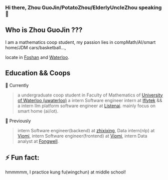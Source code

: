 ### Hi there, Zhou GuoJin/PotatoZhou/ElderlyUncleZhou speaking 👋
## Who is Zhou GuoJin ???
I am a mathematics coop student, my passion lies in compMath/AI/smart home/JDM cars/basketball...,

locate in [Foshan](https://wikitravel.org/en/Foshan) and [Waterloo](https://wikitravel.org/en/Waterloo). 

## Education && Coops
🔭 Currently

> a undergraduate coop student in Faculty of Mathematics of [University of Waterloo (uwaterloo)](https://uwaterloo.ca/)
> a intern Software engineer intern at [Iflytek](https://www.iflytek.com/en/about-us/about.html) &&
> a intern llm platform software engineer at [Listenai](https://www.listenai.com/about/). mainly focus on smart home (ai/iot).


🌱 Previously 

> intern Software engineer(backend) at [zhixixing](),
> Data intern(nlp) at [Viomi](),
> intern Software engineer(frontend) at [Viomi](),
> intern Data analyst at [Fongwell]().


## ⚡ Fun fact:

hmmmmm, I practice kung fu(wingchun) at middle school!
<!--
**PotatoZhou/PotatoZhou** is a ✨ _special_ ✨ repository because its `README.md` (this file) appears on your GitHub profile.

Here are some ideas to get you started:

- 🔭 I’m currently working on ...
- 🌱 I’m currently learning ...
- 👯 I’m looking to collaborate on ...
- 🤔 I’m looking for help with ...
- 💬 Ask me about ...
- 📫 How to reach me: ...
- 😄 Pronouns: ...
- ⚡ Fun fact: ...
-->
